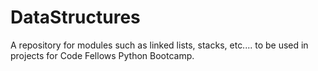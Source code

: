 DataStructures
==============

A repository for modules such as linked lists, stacks, etc.... to be used in projects for Code Fellows Python Bootcamp.
